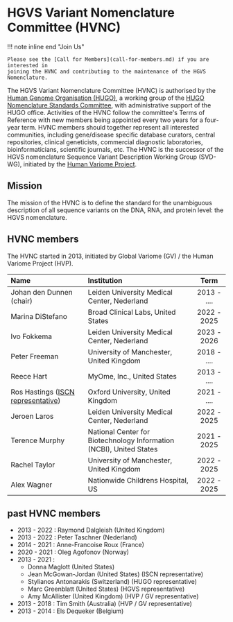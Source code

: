 # HGVS Variant Nomenclature Committee (HVNC)

!!! note inline end "Join Us"

    Please see the [Call for Members](call-for-members.md) if you are interested in
    joining the HVNC and contributing to the maintenance of the HGVS Nomenclature.

The HGVS Variant Nomenclature Committee (HVNC) is authorised by the [Human Genome Organisation (HUGO)](https://www.hugo-international.org), a working group of the [HUGO Nomenclature Standards Committee](https://www.hugo-international.org/standards), with administrative support of the HUGO office.
Activities of the HVNC follow the committee's Terms of Reference with new members being appointed every two years for a four-year term.
HVNC members should together represent all interested communities, including gene/disease specific database curators, central repositories, clinical geneticists, commercial diagnostic laboratories, bioinformaticians, scientific journals, etc.
The HVNC is the successor of the HGVS nomenclature Sequence Variant Description Working Group (SVD-WG), initiated by the [Human Variome Project](https://www.humanvariomeproject.org/sdp/wg04-sequence-variant-description-committee.html).

## Mission

The mission of the HVNC is to define the standard for the unambiguous description of all sequence variants on the DNA, RNA, and protein level: the HGVS nomenclature.

## HVNC members

The HVNC started in 2013, initiated by Global Variome (GV) / the Human Variome Project (HVP).

| Name                         | Institution                                  |    Term     |
| :----------------------------| :-----------------------------------         | :---------: |
| Johan den Dunnen (chair)     | Leiden University Medical Center, Nederland  | 2013 - .... |
| Marina DiStefano             | Broad Clinical Labs, United States           | 2022 - 2025 |
| Ivo Fokkema                  | Leiden University Medical Center, Nederland  | 2023 - 2026 |
| Peter Freeman                | University of Manchester, United Kingdom     | 2018 - .... |
| Reece Hart                   | MyOme, Inc., United States                   | 2013 - .... |
| Ros Hastings ([ISCN representative](consultation/ISCN.md)) | Oxford University, United Kingdom | 2021 - .... |
| Jeroen Laros                 | Leiden University Medical Center, Nederland  | 2022 - 2025 |
| Terence Murphy               | National Center for Biotechnology Information (NCBI), United States                          | 2021 - 2025 |
| Rachel Taylor                | University of Manchester, United Kingdom     | 2022 - 2025 |
| Alex Wagner                  | Nationwide Childrens Hospital, US            | 2022 - 2025 |

## past HVNC members

- 2013 - 2022 : Raymond Dalgleish (United Kingdom)
- 2013 - 2022 : Peter Taschner (Nederland)
- 2014 - 2021 : Anne-Francoise Roux (France)
- 2020 - 2021 : Oleg Agofonov (Norway)
- 2013 - 2021 :
    - Donna Maglott (United States)
    - Jean McGowan-Jordan (United States) (ISCN representative)
    - Stylianos Antonarakis (Switzerland) (HUGO representative)
    - Marc Greenblatt (United States) (HGVS representative)
    - Amy McAllister (United Kingdom) (HVP / GV representative)
- 2013 - 2018 : Tim Smith (Australia) (HVP / GV representative)
- 2013 - 2014 : Els Dequeker (Belgium)
